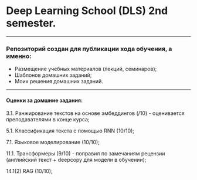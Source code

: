 # Deep Learning School (DLS) 2nd semester.

---

### Репозиторий создан для публикации хода обучения, а именно:
* Размещение учебных материалов (лекций, семинаров);
* Шаблонов домашних заданий;
* Моих решения домашних заданий.

---
#### Оценки за домшние задания:
3.1. Ранжирование текстов на основе эмбеддингов (/10) - оценивается преподавателями в конце курса;

5.1. Классификация текста с помощью RNN (10/10);

7.1. Языковое моделирование (10/10);

11.1. Трансформеры (9/10) - поправил по замечаниям рецензии (английский текст + deepcopy для модели в обучении);

14.1(2) RAG (10/10);
